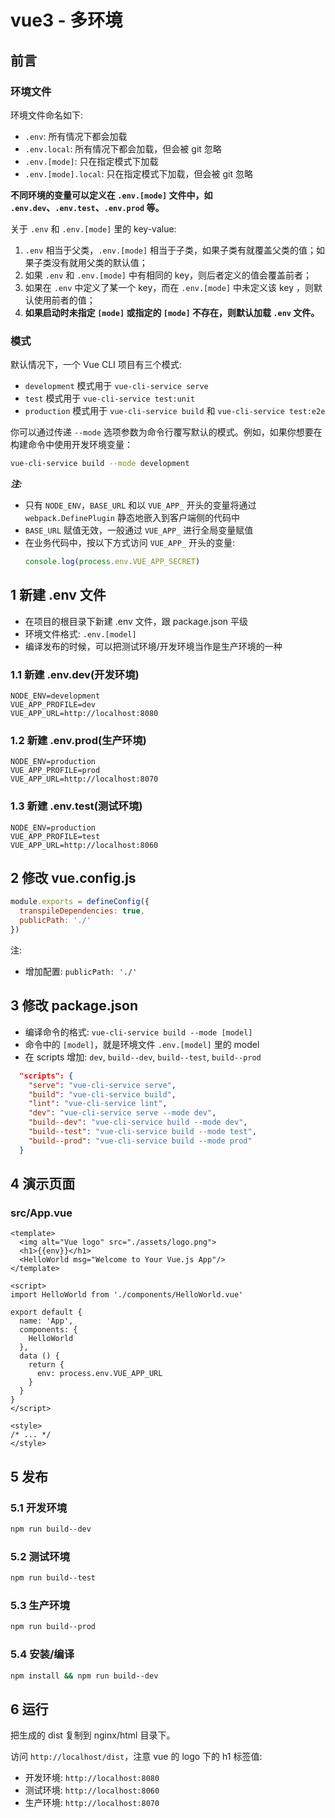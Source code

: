 # vue3 - 多环境

## 前言

### 环境文件

环境文件命名如下:

- ```.env```: 所有情况下都会加载
- ```.env.local```: 所有情况下都会加载，但会被 git 忽略
- ```.env.[mode]```: 只在指定模式下加载
- ```.env.[mode].local```: 只在指定模式下加载，但会被 git 忽略

**不同环境的变量可以定义在 ```.env.[mode]``` 文件中，如 ```.env.dev```、```.env.test```、```.env.prod``` 等。**

关于 ```.env``` 和 ```.env.[mode]``` 里的 key-value:

1. ```.env``` 相当于父类，```.env.[mode]``` 相当于子类，如果子类有就覆盖父类的值；如果子类没有就用父类的默认值；
2. 如果 ```.env``` 和 ```.env.[mode]``` 中有相同的 key，则后者定义的值会覆盖前者；
3. 如果在 ```.env``` 中定义了某一个 key，而在 ```.env.[mode]``` 中未定义该 key ，则默认使用前者的值；
4. **如果启动时未指定 ```[mode]``` 或指定的 ```[mode]``` 不存在，则默认加载 ```.env``` 文件。**

### 模式

默认情况下，一个 Vue CLI 项目有三个模式:

- ```development``` 模式用于 ```vue-cli-service serve```
- ```test``` 模式用于 ```vue-cli-service test:unit```
- ```production``` 模式用于 ```vue-cli-service build``` 和 ```vue-cli-service test:e2e```

你可以通过传递 ```--mode``` 选项参数为命令行覆写默认的模式。例如，如果你想要在构建命令中使用开发环境变量：

```bash
vue-cli-service build --mode development
```

***注:***

- 只有 ```NODE_ENV```，```BASE_URL``` 和以 ```VUE_APP_``` 开头的变量将通过 ```webpack.DefinePlugin``` 静态地嵌入到客户端侧的代码中
- ```BASE_URL``` 赋值无效，一般通过 ```VUE_APP_``` 进行全局变量赋值
- 在业务代码中，按以下方式访问 ```VUE_APP_``` 开头的变量:
   ```js
   console.log(process.env.VUE_APP_SECRET)
   ```

## 1 新建 .env 文件

- 在项目的根目录下新建 .env 文件，跟 package.json 平级
- 环境文件格式: ```.env.[model]```
- 编译发布的时候，可以把测试环境/开发环境当作是生产环境的一种

### 1.1 新建 .env.dev(开发环境)

```.env
NODE_ENV=development
VUE_APP_PROFILE=dev
VUE_APP_URL=http://localhost:8080
```

### 1.2 新建 .env.prod(生产环境)

```.env
NODE_ENV=production
VUE_APP_PROFILE=prod
VUE_APP_URL=http://localhost:8070
```

### 1.3 新建 .env.test(测试环境)

```.env
NODE_ENV=production
VUE_APP_PROFILE=test
VUE_APP_URL=http://localhost:8060
```

## 2 修改 vue.config.js

```js
module.exports = defineConfig({
  transpileDependencies: true,
  publicPath: './'
})
```

注:

- 增加配置: ```publicPath: './'```

## 3 修改 package.json

- 编译命令的格式: ```vue-cli-service build --mode [model]```
- 命令中的 ```[model]```，就是环境文件 ```.env.[model]``` 里的 model
- 在 scripts 增加: ```dev```, ```build--dev```, ```build--test```, ```build--prod```

```json
  "scripts": {
    "serve": "vue-cli-service serve",
    "build": "vue-cli-service build",
    "lint": "vue-cli-service lint",
    "dev": "vue-cli-service serve --mode dev",
    "build--dev": "vue-cli-service build --mode dev",
    "build--test": "vue-cli-service build --mode test",
    "build--prod": "vue-cli-service build --mode prod"
  }
```

## 4 演示页面

### src/App.vue

```vue
<template>
  <img alt="Vue logo" src="./assets/logo.png">
  <h1>{{env}}</h1>
  <HelloWorld msg="Welcome to Your Vue.js App"/>
</template>

<script>
import HelloWorld from './components/HelloWorld.vue'

export default {
  name: 'App',
  components: {
    HelloWorld
  },
  data () {
    return {
      env: process.env.VUE_APP_URL
    }
  }
}
</script>

<style>
/* ... */
</style>
```

## 5 发布

### 5.1 开发环境

```bash
npm run build--dev
```

### 5.2 测试环境

```bash
npm run build--test
```

### 5.3 生产环境

```bash
npm run build--prod
```

### 5.4 安装/编译

```bash
npm install && npm run build--dev
```

## 6 运行

把生成的 dist 复制到 nginx/html 目录下。

访问 ```http://localhost/dist```，注意 vue 的 logo 下的 h1 标签值:

- 开发环境: ```http://localhost:8080```
- 测试环境: ```http://localhost:8060```
- 生产环境: ```http://localhost:8070```

